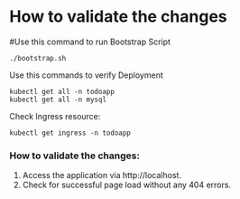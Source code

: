 # How to validate the changes

#Use this command to run Bootstrap Script

```
./bootstrap.sh
```

Use this commands to verify Deployment

```
kubectl get all -n todoapp
kubectl get all -n mysql
```

Check Ingress resource:

```
kubectl get ingress -n todoapp
```

### How to validate the changes:
1. Access the application via http://localhost.
2. Check for successful page load without any 404 errors.